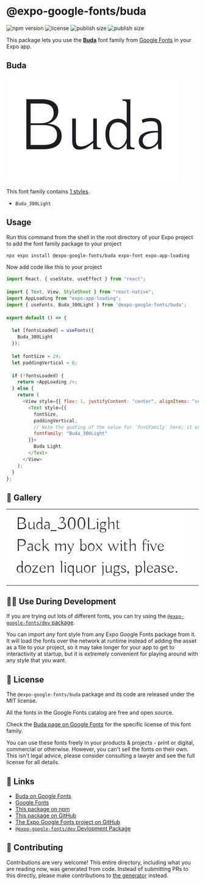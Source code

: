 # @expo-google-fonts/buda

![npm version](https://flat.badgen.net/npm/v/@expo-google-fonts/buda)
![license](https://flat.badgen.net/github/license/expo/google-fonts)
![publish size](https://flat.badgen.net/packagephobia/install/@expo-google-fonts/buda)
![publish size](https://flat.badgen.net/packagephobia/publish/@expo-google-fonts/buda)

This package lets you use the [**Buda**](https://fonts.google.com/specimen/Buda) font family from [Google Fonts](https://fonts.google.com/) in your Expo app.

## Buda

![Buda](./font-family.png)

This font family contains [1 styles](#-gallery).

- `Buda_300Light`

## Usage

Run this command from the shell in the root directory of your Expo project to add the font family package to your project

```sh
npx expo install @expo-google-fonts/buda expo-font expo-app-loading
```

Now add code like this to your project

```js
import React, { useState, useEffect } from "react";

import { Text, View, StyleSheet } from "react-native";
import AppLoading from "expo-app-loading";
import { useFonts, Buda_300Light } from '@expo-google-fonts/buda';

export default () => {

  let [fontsLoaded] = useFonts({
    Buda_300Light
  });

  let fontSize = 24;
  let paddingVertical = 6;

  if (!fontsLoaded) {
    return <AppLoading />;
  } else {
    return (
      <View style={{ flex: 1, justifyContent: "center", alignItems: "center" }}>
        <Text style={{
          fontSize,
          paddingVertical,
          // Note the quoting of the value for `fontFamily` here; it expects a string!
          fontFamily: "Buda_300Light"
        }}>
          Buda Light
        </Text>
      </View>
    );
  }
};
```

## 🔡 Gallery


||||
|-|-|-|
|![Buda_300Light](./Buda_300Light.ttf.png)||||


## 👩‍💻 Use During Development

If you are trying out lots of different fonts, you can try using the [`@expo-google-fonts/dev` package](https://github.com/expo/google-fonts/tree/master/font-packages/dev#readme).

You can import _any_ font style from any Expo Google Fonts package from it. It will load the fonts over the network at runtime instead of adding the asset as a file to your project, so it may take longer for your app to get to interactivity at startup, but it is extremely convenient for playing around with any style that you want.


## 📖 License

The `@expo-google-fonts/buda` package and its code are released under the MIT license.

All the fonts in the Google Fonts catalog are free and open source.

Check the [Buda page on Google Fonts](https://fonts.google.com/specimen/Buda) for the specific license of this font family.

You can use these fonts freely in your products & projects - print or digital, commercial or otherwise. However, you can't sell the fonts on their own. This isn't legal advice, please consider consulting a lawyer and see the full license for all details.

## 🔗 Links

- [Buda on Google Fonts](https://fonts.google.com/specimen/Buda)
- [Google Fonts](https://fonts.google.com/)
- [This package on npm](https://www.npmjs.com/package/@expo-google-fonts/buda)
- [This package on GitHub](https://github.com/expo/google-fonts/tree/master/font-packages/buda)
- [The Expo Google Fonts project on GitHub](https://github.com/expo/google-fonts)
- [`@expo-google-fonts/dev` Devlopment Package](https://github.com/expo/google-fonts/tree/master/font-packages/dev)

## 🤝 Contributing

Contributions are very welcome! This entire directory, including what you are reading now, was generated from code. Instead of submitting PRs to this directly, please make contributions to [the generator](https://github.com/expo/google-fonts/tree/master/packages/generator) instead.
